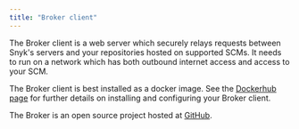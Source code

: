 ```yaml
---
title: "Broker client"
---
```


The Broker client is a web server which securely relays requests between Snyk's servers and your repositories hosted on supported SCMs. It needs to run on a network which has both outbound internet access and access to your SCM.

The Broker client is best installed as a docker image. See the [Dockerhub page](https://hub.docker.com/r/snyk/broker/) for further details on installing and configuring your Broker client.

The Broker is an open source project hosted at [GitHub](https://github.com/snyk/broker).
